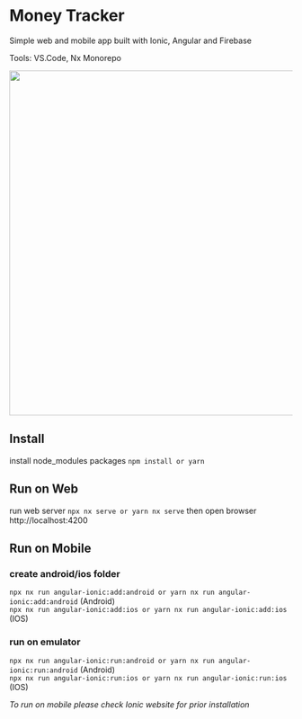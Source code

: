 # Money Tracker

Simple web and mobile app built with Ionic, Angular and Firebase

Tools: VS.Code, Nx Monorepo

<p style="text-align: center;"><img src="https://raw.githubusercontent.com/madipta/money-tracker/main/ss/money-tracker.png" width="614"></p>

## Install

install node_modules packages
`npm install or yarn`   

## Run on Web

run web server `npx nx serve or yarn nx serve` then open browser http://localhost:4200   

## Run on Mobile

### create android/ios folder
`npx nx run angular-ionic:add:android or yarn nx run angular-ionic:add:android` (Android)   
`npx nx run angular-ionic:add:ios or yarn nx run angular-ionic:add:ios` (IOS)   

### run on emulator
`npx nx run angular-ionic:run:android or yarn nx run angular-ionic:run:android` (Android)   
`npx nx run angular-ionic:run:ios or yarn nx run angular-ionic:run:ios` (IOS)   

<p><i>To run on mobile please check Ionic website for prior installation</i></p>
